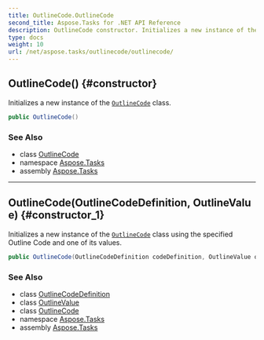 ```yaml
---
title: OutlineCode.OutlineCode
second_title: Aspose.Tasks for .NET API Reference
description: OutlineCode constructor. Initializes a new instance of the OutlineCode class
type: docs
weight: 10
url: /net/aspose.tasks/outlinecode/outlinecode/
---
```

## OutlineCode() {#constructor}

Initializes a new instance of the [`OutlineCode`](../) class.

```csharp
public OutlineCode()
```

### See Also

* class [OutlineCode](../)
* namespace [Aspose.Tasks](../../outlinecode/)
* assembly [Aspose.Tasks](../../../)

---

## OutlineCode(OutlineCodeDefinition, OutlineValue) {#constructor_1}

Initializes a new instance of the [`OutlineCode`](../) class using the specified Outline Code and one of its values.

```csharp
public OutlineCode(OutlineCodeDefinition codeDefinition, OutlineValue outlineValue)
```

### See Also

* class [OutlineCodeDefinition](../../outlinecodedefinition/)
* class [OutlineValue](../../outlinevalue/)
* class [OutlineCode](../)
* namespace [Aspose.Tasks](../../outlinecode/)
* assembly [Aspose.Tasks](../../../)


